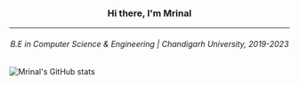 <link rel="stylesheet" href="https://cdn.jsdelivr.net/npm/bootstrap-icons@1.5.0/font/bootstrap-icons.css"><h3 align="center">Hi there, I'm Mrinal</h3>
  <hr>
 <h6 align="center">B.E in Computer Science & Engineering | Chandigarh University, 2019-2023 </h6>
</p>

![Mrinal's GitHub stats](https://github-readme-stats.vercel.app/api?username=mrinalmayank7&show_icons=true)
